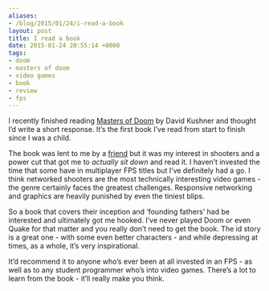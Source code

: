 ```yaml
---
aliases:
- /blog/2015/01/24/i-read-a-book
layout: post
title: I read a book
date: 2015-01-24 20:55:14 +0000
tags:
- doom
- masters of doom
- video games
- book
- review
- fps
---
```

I recently finished reading [Masters of Doom](http://www.amazon.co.uk/Masters-Doom-created-transformed-culture/dp/0749924896/ref=sr_1_1?ie=UTF8&qid=1422132733&sr=8-1&keywords=masters+of+doom) by David Kushner and thought I’d write a short response. It’s the first book I’ve read from start to finish since I was a child.

The book was lent to me by a [friend](https://twitter.com/IllegalCactus) but it was my interest in shooters and a power cut that got me to _actually sit down_ and read it. I haven’t invested the time that some have in multiplayer FPS titles but I’ve definitely had a go. I think networked shooters are the most technically interesting video games - the genre certainly faces the greatest challenges. Responsive networking and graphics are heavily punished by even the tiniest blips.

So a book that covers their inception and ‘founding fathers’ had be interested and ultimately got me hooked. I’ve never played Doom or even Quake for that matter and you really don’t need to get the book. The id story is a great one - with some even better characters - and while depressing at times, as a whole, it’s very inspirational.

It’d recommend it to anyone who’s ever been at all invested in an FPS - as well as to any student programmer who’s into video games. There’s a lot to learn from the book - it’ll really make you think.